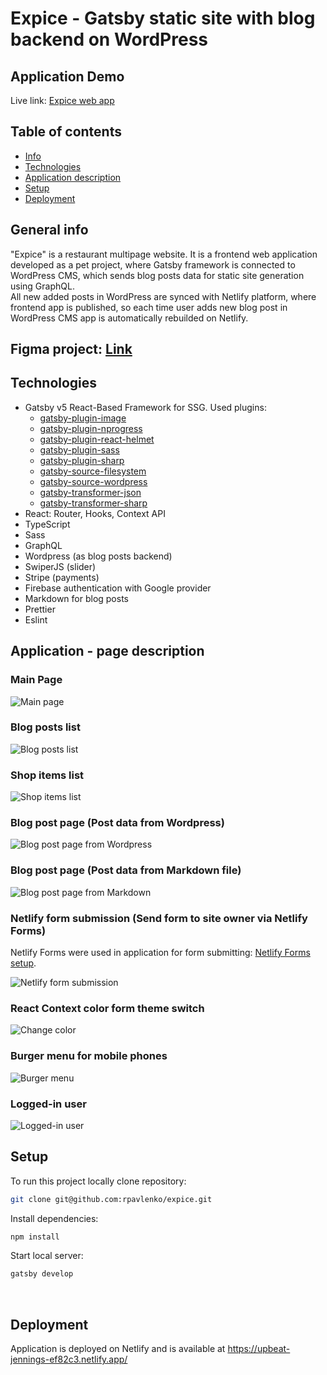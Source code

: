 # Expice - Gatsby static site with blog backend on WordPress

## Application Demo

Live link: [Expice web app](https://upbeat-jennings-ef82c3.netlify.app/)

## Table of contents

- [Info](#general-info)
- [Technologies](#technologies)
- [Application description](#application)
- [Setup](#setup)
- [Deployment](#deployment)

## General info

"Expice" is a restaurant multipage website. It is a frontend web application developed as a pet project, where Gatsby framework is connected to WordPress CMS, which sends blog posts data for static site generation using GraphQL.
\
All new added posts in WordPress are synced with Netlify platform, where frontend app is published, so each time user adds new blog post in WordPress CMS app is automatically rebuilded on Netlify.

## Figma project: [Link](<https://www.figma.com/file/BPNGsnvGLONFyLlcxbNaKU/Expice-Restaurant-Template-(Copy)?type=design&node-id=0%3A1&mode=design&t=ih5HnB99eijhh0JA-1>)

## Technologies

- Gatsby v5 React-Based Framework for SSG. Used plugins:
  - [gatsby-plugin-image](https://www.gatsbyjs.com/plugins/gatsby-plugin-image/)
  - [gatsby-plugin-nprogress](https://www.gatsbyjs.com/plugins/gatsby-plugin-nprogress/)
  - [gatsby-plugin-react-helmet](https://www.gatsbyjs.com/plugins/gatsby-plugin-react-helmet/)
  - [gatsby-plugin-sass](https://www.gatsbyjs.com/plugins/gatsby-plugin-sass/)
  - [gatsby-plugin-sharp](https://www.gatsbyjs.com/plugins/gatsby-plugin-sharp/)
  - [gatsby-source-filesystem](https://www.gatsbyjs.com/plugins/gatsby-source-filesystem/)
  - [gatsby-source-wordpress](https://www.gatsbyjs.com/plugins/gatsby-source-wordpress/)
  - [gatsby-transformer-json](https://www.gatsbyjs.com/plugins/gatsby-transformer-json/)
  - [gatsby-transformer-sharp](https://www.gatsbyjs.com/plugins/gatsby-transformer-sharp/)
- React: Router, Hooks, Context API
- TypeScript
- Sass
- GraphQL
- Wordpress (as blog posts backend)
- SwiperJS (slider)
- Stripe (payments)
- Firebase authentication with Google provider
- Markdown for blog posts
- Prettier
- Eslint

## Application - page description

### Main Page

![](./src/images/readme-screens/main-page.png 'Main page')

### Blog posts list

![](./src/images/readme-screens/blog-post-list.png 'Blog posts list')

### Shop items list

![](./src/images/readme-screens/shop-items-list.png 'Shop items list')

### Blog post page (Post data from Wordpress)

![](./src/images/readme-screens/blog-post-md.png 'Blog post page from Wordpress')

### Blog post page (Post data from Markdown file)

![](./src/images/readme-screens/blog-post-md.png 'Blog post page from Markdown')

### Netlify form submission (Send form to site owner via Netlify Forms)

Netlify Forms were used in application for form submitting: [Netlify Forms setup](https://docs.netlify.com/forms/setup/).

![](./src/images/readme-screens/netlify-form.png 'Netlify form submission')

### React Context color form theme switch

![](./src/images/readme-screens/make-it.png 'Change color')

### Burger menu for mobile phones

![](./src/images/readme-screens/burger-closed.png 'Burger menu')

### Logged-in user

![](./src/images/readme-screens/logged.png 'Logged-in user')

## Setup

To run this project locally clone repository:

```sh
git clone git@github.com:rpavlenko/expice.git
```

Install dependencies:

```sh
npm install
```

Start local server:

```sh
gatsby develop
```

&nbsp;

## Deployment

Application is deployed on Netlify and is available at https://upbeat-jennings-ef82c3.netlify.app/
